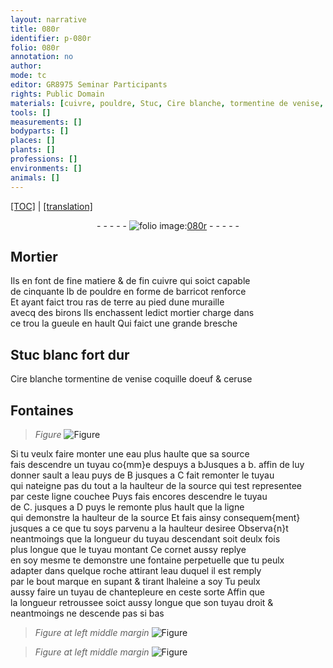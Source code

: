 ```yaml
---
layout: narrative
title: 080r
identifier: p-080r
folio: 080r
annotation: no
author:
mode: tc
editor: GR8975 Seminar Participants
rights: Public Domain
materials: [cuivre, pouldre, Stuc, Cire blanche, tormentine de venise, coquille doeuf, ceruse, eau]
tools: []
measurements: []
bodyparts: []
places: []
plants: []
professions: []
environments: []
animals: []
---
```


<p><a href="{{ site.baseurl }}/diplomatic/">[TOC]</a> | <a href="{{ site.baseurl }}/texts/p-080r_tl/" target="_blank">[translation]</a></p><div class="folio" align="center">- - - - - <a href="http://gallica.bnf.fr/ark:/12148/btv1b10500001g/f165.item" target="_blank"><img src="https://cu-mkp.github.io/2017-workshop-edition/assets/photo-icon.png" alt="folio image: " style="display:inline-block; margin-bottom:-3px;"/>080r</a> - - - - - </div>  
  

## Mortier

 
Ils en font de fine matiere & de fin <span class="m">cuivre</span> qui soict capable<br/> de cinquante lb de <span class="m">pouldre</span> en forme de barricot renforce<br/> Et ayant faict trou ras <span class="del">de</span> terre au pied dune muraille<br/> avecq des birons Ils enchassent ledict mortier charge dans<br/> ce trou la gueule en hault Qui faict une grande bresche
 
 
  

## <span class="m">Stuc</span> blanc fort dur

 
<span class="m">Cire blanche</span> <span class="m">tormentine de venise</span> <span class="m">coquille doeuf</span> & <span class="m">ceruse</span>
 
 
  

## Fontaines

 
> *Figure*
> <a href="https://drive.google.com/open?id=0B9-oNrvWdlO5c3dLNVNsem9nTjQ" target="_blank"><img src="https://cu-mkp.github.io/GR8975-edition/assets/photo-icon.png" alt="Figure" style="display:inline-block; margin-bottom:-3px;"/></a>
 
Si tu veulx faire monter une <span class="m">eau</span> plus haulte que sa source<br/> fais descendre un tuyau co{mm}e despuys a <span class="del">b</span>Jusques a b. affin de luy<br/> donner sault <span class="del">a leau</span> puys de B jusques <span class="add">a C</span> fait remonter le tuyau<br/> qui nateigne pas du tout a la haulteur de la source qui test representee<br/> par ceste ligne couchee Puys fais encores descendre le tuyau<br/> de C. jusques a D puys le remonte plus hault que la ligne<br/> qui demonstre la haulteur de la source Et fais ainsy consequem{ment}<br/> jusques a ce que tu soys parvenu a la haulteur desiree Observa{n}t<br/> neantmoings que la longueur du tuyau descendant soit deulx fois<br/> plus longue que le tuyau montant Ce cornet aussy replye<br/> en soy mesme te demonstre une fontaine perpetuelle que tu peulx<br/> adapter dans quelque roche attirant leau duquel il est remply<br/> par le bout marque en supant & tirant lhaleine a soy Tu peulx<br/> aussy faire un tuyau de chantepleure en ceste sorte Affin que<br/> la longueur retroussee soict aussy longue que son tuyau droit &<br/> neantmoings ne descende pas si bas
 
> *Figure*
> *at left middle margin*
> <a href="https://drive.google.com/open?id=0B9-oNrvWdlO5N2U2RXB5UFc3TUE" target="_blank"><img src="https://cu-mkp.github.io/GR8975-edition/assets/photo-icon.png" alt="Figure" style="display:inline-block; margin-bottom:-3px;"/></a>
 
> *Figure*
> *at left middle margin*
> <a href="https://drive.google.com/open?id=0B9-oNrvWdlO5R2ZBNWRseEpQdnc" target="_blank"><img src="https://cu-mkp.github.io/GR8975-edition/assets/photo-icon.png" alt="Figure" style="display:inline-block; margin-bottom:-3px;"/></a>
 
